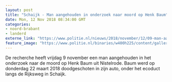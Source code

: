 ```yaml
---
layout: post
title: "Schaijk - Man aangehouden in onderzoek naar moord op Henk Baum"
date: Mon, 12 Nov 2018 08:34:00 GMT
categories: 
- noord-brabant 
- landerd 
externe_link: "https://www.politie.nl/nieuws/2018/november/12/09-man-aangehouden-in-onderzoek-naar-moord-op-henk-baum.html"
feature_image: "https://www.politie.nl/binaries/w400h225/content/gallery/politie/nieuws/2018/maart/09-ob/20180322_170549.jpg"
---
```


De recherche heeft vrijdag 9 november een man aangehouden in het onderzoek naar de moord op Henk Baum uit Nistelrode. Baum werd op donderdag 22 maart 2018 doodgeschoten in zijn auto, onder het ecoduct langs de Rijksweg in Schaijk.
